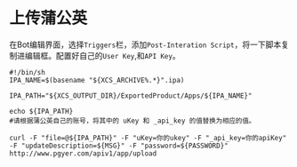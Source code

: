 # 上传蒲公英
在Bot编辑界面，选择`Triggers`栏，添加`Post-Interation Script`，将一下脚本复制进编辑框。配置好自己的`User Key`,和`API Key`。

```
#!/bin/sh
IPA_NAME=$(basename "${XCS_ARCHIVE%.*}".ipa)

IPA_PATH="${XCS_OUTPUT_DIR}/ExportedProduct/Apps/${IPA_NAME}"

echo ${IPA_PATH}
#请根据蒲公英自己的账号，将其中的 uKey 和 _api_key 的值替换为相应的值。

curl -F "file=@${IPA_PATH}" -F "uKey=你的ukey" -F "_api_key=你的apiKey" -F "updateDescription=${MSG}" -F "password=${PASSWORD}" http://www.pgyer.com/apiv1/app/upload
```